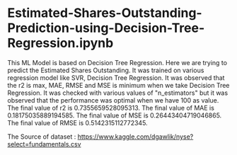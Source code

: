 # Estimated-Shares-Outstanding-Prediction-using-Decision-Tree-Regression.ipynb
This ML Model is based on Decision Tree Regression. Here we are trying to predict the Estimated Shares Outstanding. It was trained on various regression model like SVR, Decision Tree Regression.
It was observed that the r2 is max, MAE, RMSE and MSE is minimum when we take Decision Tree Regression. It was checked with various values of "n_estimators" but it was observed that the performance was optimal when we have 100 as value.
The final value of r2 is 0.7355659528095313.
The final value of MAE is 0.18175035889194585.
The final value of MSE is 0.26443404719046865.
The final value of RMSE is 0.5142315112772345.

The Source of dataset : https://www.kaggle.com/dgawlik/nyse?select=fundamentals.csv

